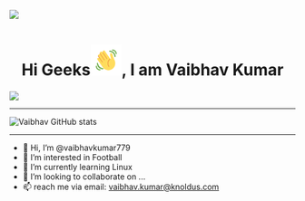 <!-- ### Hi there 👋 -->
![](https://visitor-badge.glitch.me/badge?page_id=vaibhavkumar779.vaibhavkumar779)
<br />
---
<h1 align="center">Hi Geeks<img src="https://github.com/vaibhavkumar779/vaibhavkumar779/blob/main/Wave.gif" height="55px" width="55px">, I am Vaibhav Kumar</h1>


<img align="center" src="https://miro.medium.com/max/1400/1*mqv03KrlG5LK2XU1uV4LJg.gif" />
<br>
<hr>

![Vaibhav GitHub stats](https://github-readme-stats.vercel.app/api?username=vaibhavkumar779&theme=default&show_icons=true)
<!-- [![GitHub Streak](https://github-readme-streak-stats.herokuapp.com/?user=vaibhavkumar779&theme=calm)](https://git.io/streak-stats)
 [![Top Langs](https://github-readme-stats.vercel.app/api/top-langs/?username=vaibhavkumar779&langs_count=11)](https://github.com/vaibhavkumar779/github-readme-stats) -->

<!-- city_light -->
---




- 👋 Hi, I’m @vaibhavkumar779
- 👀 I’m interested in Football
- 🌱 I’m currently learning Linux
- 💞️ I’m looking to collaborate on ...
- 📫 reach me via email: vaibhav.kumar@knoldus.com

<!---
vaibhavkumar779/vaibhavkumar779 is a ✨ special ✨ repository because its `README.md` (this file) appears on your GitHub profile.
You can click the Preview link to take a look at your changes.
--->
